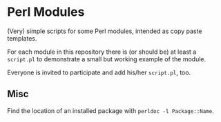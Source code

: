 # Perl Modules

(Very) simple scripts for some Perl modules, intended as copy paste templates.

For each module in this repository there is (or should be) at least a `script.pl`
to demonstrate a small but working example of the module.

Everyone is invited to participate and add his/her `script.pl`, too.

## Misc

Find the location of an installed package with `perldoc -l Package::Name`.
